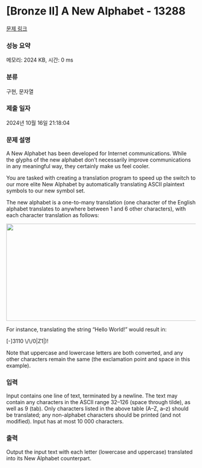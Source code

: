 # [Bronze II] A New Alphabet - 13288 

[문제 링크](https://www.acmicpc.net/problem/13288) 

### 성능 요약

메모리: 2024 KB, 시간: 0 ms

### 분류

구현, 문자열

### 제출 일자

2024년 10월 16일 21:18:04

### 문제 설명

<p>A New Alphabet has been developed for Internet communications. While the glyphs of the new alphabet don’t necessarily improve communications in any meaningful way, they certainly make us feel cooler.</p>

<p>You are tasked with creating a translation program to speed up the switch to our more elite New Alphabet by automatically translating ASCII plaintext symbols to our new symbol set.</p>

<p>The new alphabet is a one-to-many translation (one character of the English alphabet translates to anywhere between 1 and 6 other characters), with each character translation as follows:</p>

<p><img alt="" src="https://onlinejudgeimages.s3.amazonaws.com/problem/13288/%EC%8A%A4%ED%81%AC%EB%A6%B0%EC%83%B7%202016-09-30%20%EC%98%A4%ED%9B%84%206.40.21.png" style="height:258px; width:630px"></p>

<p>For instance, translating the string “Hello World!” would result in:</p>

<p>[-]3110 \/\/0|Z1|)!</p>

<p>Note that uppercase and lowercase letters are both converted, and any other characters remain the same (the exclamation point and space in this example).</p>

### 입력 

 <p>Input contains one line of text, terminated by a newline. The text may contain any characters in the ASCII range 32–126 (space through tilde), as well as 9 (tab). Only characters listed in the above table (A–Z, a–z) should be translated; any non-alphabet characters should be printed (and not modified). Input has at most 10 000 characters.</p>

### 출력 

 <p>Output the input text with each letter (lowercase and uppercase) translated into its New Alphabet counterpart.</p>

